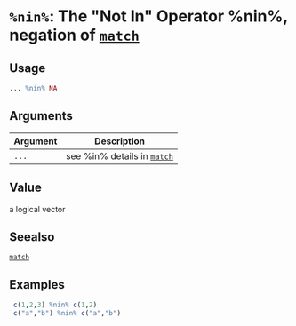 # `%nin%`: The "Not In" Operator %nin%, negation of [`match`](match.html)

## Usage

```r
... %nin% NA
```


## Arguments

Argument      |Description
------------- |----------------
```...```     |     see %in% details in [`match`](match.html)

## Value


 a logical vector


## Seealso


 [`match`](match.html) 


## Examples

```r 
 c(1,2,3) %nin% c(1,2)
 c("a","b") %nin% c("a","b")
 ``` 

